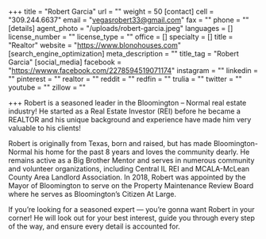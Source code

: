 +++
title = "Robert Garcia"
url = ""
weight = 50
[contact]
cell = "309.244.6637"
email = "vegasrobert33@gmail.com"
fax = ""
phone = ""
[details]
agent_photo = "/uploads/robert-garcia.jpeg"
languages = []
license_number = ""
license_type = ""
office = []
specialty = []
title = "Realtor"
website = "https://www.blonohouses.com"
[search_engine_optimization]
meta_description = ""
title_tag = "Robert Garcia"
[social_media]
facebook = "https://wwww.facebook.com/2278594519071174"
instagram = ""
linkedin = ""
pinterest = ""
realtor = ""
reddit = ""
redfin = ""
trulia = ""
twitter = ""
youtube = ""
zillow = ""

+++
Robert is a seasoned leader in the Bloomington – Normal real estate industry! He started as a Real Estate Investor (REI) before he became a REALTOR and his unique background and experience have made him very valuable to his clients!

Robert is originally from Texas, born and raised, but has made Bloomington-Normal his home for the past 8 years and loves the community dearly. He remains active as a Big Brother Mentor and serves in numerous community and volunteer organizations, including Central IL REI and MCALA-McLean County Area Landlord Association. In 2018, Robert was appointed by the Mayor of Bloomington to serve on the Property Maintenance Review Board where he serves as Bloomington’s Citizen At Large.

If you’re looking for a seasoned expert — you’re gonna want Robert in your corner! He will look out for your best interest, guide you through every step of the way, and ensure every detail is accounted for.